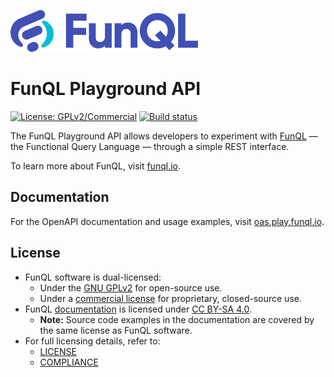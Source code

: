 ![FunQL logo](https://raw.githubusercontent.com/funql/funql-playground-api/main/assets/logo.png)

# FunQL Playground API

[![License: GPLv2/Commercial](https://img.shields.io/badge/license-GPLv2%20or%20Commercial-orange.svg)](https://github.com/funql/funql-playground-api/blob/main/LICENSE)
[![Build status](https://github.com/funql/funql-playground-api/workflows/build/badge.svg)](https://github.com/funql/funql-playground-api/actions/workflows/build.yml)

The FunQL Playground API allows developers to experiment with [FunQL](https://funql.io/) — the Functional Query Language
— through a simple REST interface.

To learn more about FunQL, visit [funql.io](https://funql.io/).

## Documentation

For the OpenAPI documentation and usage examples, visit [oas.play.funql.io](https://oas.play.funql.io/).

## License

- FunQL software is dual-licensed:
    - Under the [GNU GPLv2](https://github.com/funql/funql-playground-api/blob/main/LICENSE-GPL) for open-source use.
    - Under a [commercial license](https://funql.io/code/licensing/) for proprietary, closed-source use.
- FunQL [documentation](https://github.com/funql/funql-playground-api/tree/main/openapi) is licensed under [CC BY-SA 4.0](
  https://github.com/funql/funql-playground-api/blob/main/openapi/LICENSE).
    - **Note:** Source code examples in the documentation are covered by the same license as FunQL software.
- For full licensing details, refer to:
    - [LICENSE](https://github.com/funql/funql-playground-api/blob/main/LICENSE)
    - [COMPLIANCE](https://github.com/funql/funql-playground-api/blob/main/COMPLIANCE.md)